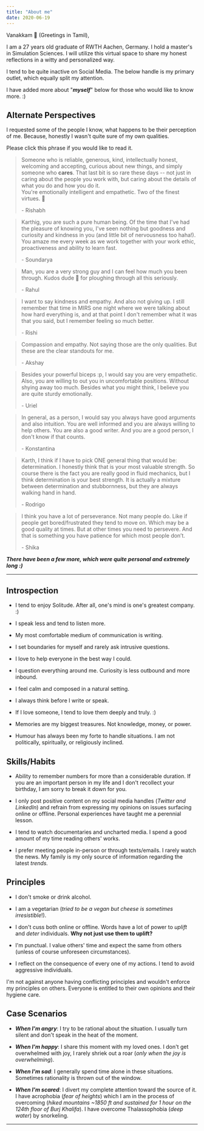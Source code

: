 ```yaml
---
title: "About me"
date: 2020-06-19
---
```


Vanakkam 🙏 (Greetings in Tamil),

I am a 27 years old graduate of RWTH Aachen, Germany. I hold a master's in Simulation Sciences. I will utilize this virtual space to share my honest reflections in a witty and personalized way.

I tend to be quite inactive on Social Media. The below handle is my primary outlet, which equally split my attention.

I have added more about "**_myself_**" below for those who would like to know more. :)

## **Alternate Perspective**s

I requested some of the people I know, what happens to be their perception of me. Because, honestly I wasn't quite sure of my own qualities.

Please click this phrase if you would like to read it.

> Someone who is reliable, generous, kind, intellectually honest, welcoming and accepting, curious about new things, and simply someone who **cares**. That last bit is so rare these days -- not just in caring about the people you work with, but caring about the details of what you do and how you do it.  
> You're emotionally intelligent and empathetic. Two of the finest virtues. 🙂
> 
> \- Rishabh

> Karthig, you are such a pure human being. Of the time that I've had the pleasure of knowing you, I've seen nothing but goodness and curiosity and kindness in you (and little bit of nervousness too haha!). You amaze me every week as we work together with your work ethic, proactiveness and ability to learn fast.
> 
> \- Soundarya

> Man, you are a very strong guy and I can feel how much you been through. Kudos dude 👏 for ploughing through all this seriously.
> 
> \- Rahul

> I want to say kindness and empathy. And also not giving up. I still remember that time in MIRS one night where we were talking about how hard everything is, and at that point I don't remember what it was that you said, but I remember feeling so much better.
> 
> \- Rishi

> Compassion and empathy. Not saying those are the only qualities. But these are the clear standouts for me.
> 
> \- Akshay

> Besides your powerful biceps :p, I would say you are very empathetic. Also, you are willing to out you in uncomfortable positions. Without shying away too much. Besides what you might think, I believe you are quite sturdy emotionally.
> 
> \- Uriel

> In general, as a person, I would say you always have good arguments and also intuition. You are well informed and you are always willing to help others. You are also a good writer. And you are a good person, I don't know if that counts.
> 
> \- Konstantina

> Karth, I think if I have to pick ONE general thing that would be: determination. I honestly think that is your most valuable strength. So course there is the fact you are really good in fluid mechanics, but I think determination is your best strength. It is actually a mixture between determination and stubbornness, but they are always walking hand in hand.
> 
> \- Rodrigo

> I think you have a lot of perseverance. Not many people do. Like if people get bored/frustrated they tend to move on. Which may be a good quality at times. But at other times you need to persevere. And that is something you have patience for which most people don’t.
> 
> \- Shika

**_There have been a few more, which were quite personal and extremely long :)_**

* * *

## **Introspection**

- I tend to enjoy Solitude. After all, one's mind is one's greatest company. :)

- I speak less and tend to listen more.

- My most comfortable medium of communication is writing.

- I set boundaries for myself and rarely ask intrusive questions.

- I love to help everyone in the best way I could.

- I question everything around me. Curiosity is less outbound and more inbound.

- I feel calm and composed in a natural setting.

- I always think before I write or speak.

- If I love someone, I tend to love them deeply and truly. :)

- Memories are my biggest treasures. Not knowledge, money, or power.

- Humour has always been my forte to handle situations. I am not politically, spiritually, or religiously inclined.

## **Skills/Habits**

- Ability to remember numbers for more than a considerable duration. If you are an important person in my life and I don't recollect your birthday, I am sorry to break it down for you.

- I only post positive content on my social media handles (_Twitter and LinkedIn_) and refrain from expressing my opinions on issues surfacing online or offline. Personal experiences have taught me a perennial lesson.

- I tend to watch documentaries and uncharted media. I spend a good amount of my time reading others' works.

- I prefer meeting people in-person or through texts/emails. I rarely watch the news. My family is my only source of information regarding the latest _trends._

## **Principles**

- I don't smoke or drink alcohol.

- I am a vegetarian (_tried to be a vegan but cheese is sometimes irresistible_!).

- I don't cuss both online or offline. Words have a lot of power to _uplift_ and _deter_ individuals. **Why not just use them to uplift?**

- I'm punctual. I value others' time and expect the same from others (unless of course unforeseen circumstances).

- I reflect on the consequence of every one of my actions. I tend to avoid aggressive individuals.

I'm not against anyone having conflicting principles and wouldn't enforce my principles on others. Everyone is entitled to their own opinions and their hygiene care.

## **Case Scenarios**

- **_When I'm angry_**: I try to be rational about the situation. I usually turn silent and don't speak in the heat of the moment.

- **_When I'm happy_**: I share this moment with my loved ones. I don't get overwhelmed with joy, I rarely shriek out a roar (_only when the joy is overwhelming_).

- **_When I'm sad_**: I generally spend time alone in these situations. Sometimes rationality is thrown out of the window.

- **_When I'm scared_**: I divert my complete attention toward the source of it. I have acrophobia (_fear of heights_) which I am in the process of overcoming (_hiked mountains ~1850 ft and sustained for 1 hour on the 124th floor of Burj Khalifa_). I have overcome Thalassophobia (_deep water_) by snorkeling.

* * *
